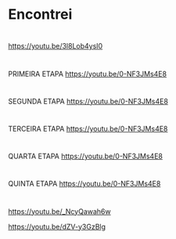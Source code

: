 # Encontrei 
#
https://youtu.be/3l8Lob4ysI0
#
#
PRIMEIRA ETAPA
https://youtu.be/0-NF3JMs4E8
#
#
SEGUNDA ETAPA
https://youtu.be/0-NF3JMs4E8
#
#
TERCEIRA ETAPA
https://youtu.be/0-NF3JMs4E8
#
#
QUARTA ETAPA
https://youtu.be/0-NF3JMs4E8
#
#
QUINTA ETAPA
https://youtu.be/0-NF3JMs4E8
#
#
https://youtu.be/_NcyQawah6w

https://youtu.be/dZV-y3GzBlg
#
#
